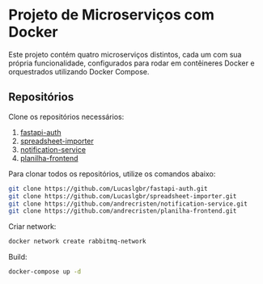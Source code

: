 # Projeto de Microserviços com Docker

Este projeto contém quatro microserviços distintos, cada um com sua própria funcionalidade, configurados para rodar em contêineres Docker e orquestrados utilizando Docker Compose.

## Repositórios

Clone os repositórios necessários:

1. [fastapi-auth](https://github.com/Lucaslgbr/fastapi-auth)
2. [spreadsheet-importer](https://github.com/Lucaslgbr/spreadsheet-importer)
3. [notification-service](https://github.com/andrecristen/notification-service)
4. [planilha-frontend](https://github.com/andrecristen/planilha-frontend)

Para clonar todos os repositórios, utilize os comandos abaixo:

```bash
git clone https://github.com/Lucaslgbr/fastapi-auth.git
git clone https://github.com/Lucaslgbr/spreadsheet-importer.git
git clone https://github.com/andrecristen/notification-service.git
git clone https://github.com/andrecristen/planilha-frontend.git
```

Criar network:

````bash
docker network create rabbitmq-network
````

Build:

````bash
docker-compose up -d
````

